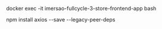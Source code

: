 docker exec -it imersao-fullcycle-3-store-frontend-app  bash

npm install axios --save --legacy-peer-deps